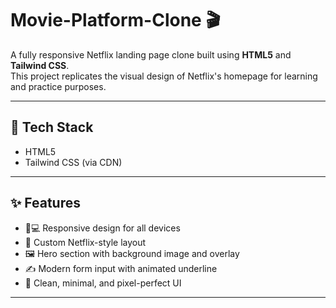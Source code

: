 # Movie-Platform-Clone 🎬

A fully responsive Netflix landing page clone built using **HTML5** and **Tailwind CSS**.  
This project replicates the visual design of Netflix's homepage for learning and practice purposes.

---

## 🔧 Tech Stack

- HTML5  
- Tailwind CSS (via CDN)

---

## ✨ Features

- 📱💻 Responsive design for all devices  
- 🎨 Custom Netflix-style layout  
- 🖼️ Hero section with background image and overlay  
- ✍️ Modern form input with animated underline  
- 🧼 Clean, minimal, and pixel-perfect UI  

---
